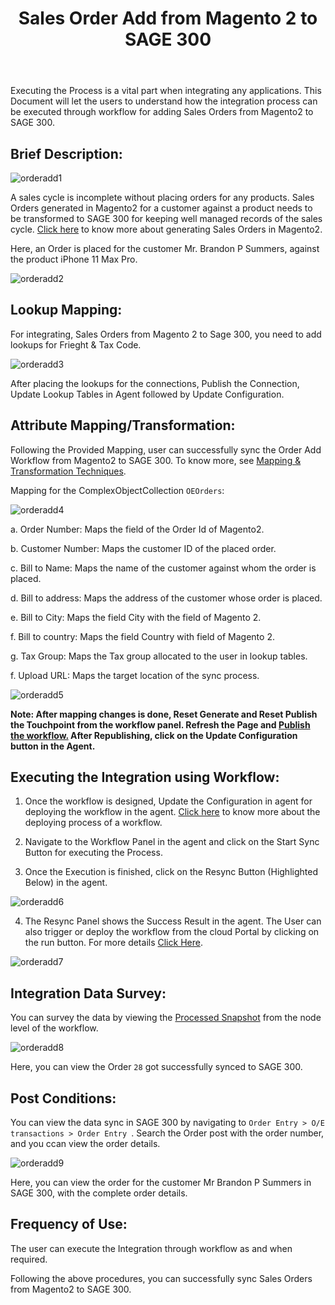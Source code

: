 ﻿---
title: "Sales Order Add from Magento 2 to SAGE 300"
toc: true
tag: developers
category: "Integration"
menus: 
    sagemagentointegration:
        title: "Sales Order Add"
        icon: fa fa-wpexplorer
        identifier: sage300magentosalesadd
---

Executing the Process is a vital part when integrating any applications. This Document will let the users to understand how the integration process can be executed through workflow for adding Sales Orders from Magento2 to SAGE 300.

## Brief Description:

![orderadd1](\staticfiles\integration\Sage300-Magento\orderadd1.png)

A sales cycle is incomplete without placing orders for any products. Sales Orders generated in Magento2 for a customer against a product needs to be transformed to SAGE 300 for keeping well managed records of the sales cycle. [Click here](https://docs.magento.com/m2/ce/user_guide/customers/customer-account-create-order.html) to know more about generating Sales Orders in Magento2.

Here, an Order is placed for the customer Mr. Brandon P Summers, against the product iPhone 11 Max Pro.

![orderadd2](\staticfiles\integration\Sage300-Magento\orderadd2.png)

## Lookup Mapping:

For integrating, Sales Orders from Magento 2 to Sage 300, you need to add lookups for Frieght & Tax Code.

![orderadd3](\staticfiles\integration\Sage300-Magento\orderadd3.png)

After placing the lookups for the connections, Publish the Connection, Update Lookup Tables in Agent followed by Update Configuration.

## Attribute Mapping/Transformation:

Following the Provided Mapping,  user can successfully sync the Order Add Workflow from Magento2 to SAGE 300. To know more, see [Mapping & Transformation Techniques](/transformation/steps-to-cutomize-prebuilt-mapping/).

Mapping for the ComplexObjectCollection `OEOrders`:

![orderadd4](\staticfiles\integration\Sage300-Magento\orderadd4.png)

a. Order Number: Maps the field of the Order Id of Magento2.

b. Customer Number: Maps the customer ID of the placed order.

c. Bill to Name: Maps the name of the customer against whom the order is placed.

d. Bill to address: Maps the address of the customer whose order is placed.

e. Bill to City: Maps the field City with the field of Magento 2.

f. Bill to country: Maps the field Country with field of Magento 2.

g. Tax Group: Maps the Tax group allocated to the user in lookup tables.

f. Upload URL: Maps the target location of the sync process.

![orderadd5](\staticfiles\integration\Sage300-Magento\orderadd5.png)

**Note: After mapping changes is done, Reset Generate and Reset Publish the Touchpoint from the workflow panel. Refresh the Page and [Publish the workflow.](/workflow/deploying-and-executing/#publishing-a-workflow) After Republishing, click on the Update Configuration button in the Agent.**

## Executing the Integration using Workflow:

1.	Once the workflow is designed, Update the Configuration in agent for deploying the workflow in the agent. [Click here](/workflow/deploying-and-executing/) to know more about the deploying process of a workflow.

2.	Navigate to the Workflow Panel in the agent and click on the Start Sync Button for executing the Process.

3.	Once the Execution is finished, click on the Resync Button (Highlighted Below) in the agent.

![orderadd6](\staticfiles\integration\Sage300-Magento\orderadd6.png)

4. The Resync Panel shows the Success Result in the agent. The User can also trigger or deploy the workflow from the cloud Portal by clicking on the run button. For more details [Click Here](/workflow/deploying-and-executing/#executing-the-workflow).

![orderadd7](\staticfiles\integration\Sage300-Magento\orderadd7.png)

## Integration Data Survey:

You can survey the data by viewing the [Processed Snapshot](/workflow/list-of-snapshot/)  from the node level of the workflow.

![orderadd8](\staticfiles\integration\Sage300-Magento\orderadd8.png)

Here, you can view the Order `28` got successfully synced to SAGE 300.

## Post Conditions:
You can view the data sync in SAGE 300 by navigating to `Order Entry > O/E transactions > Order Entry `. Search the Order post with the order number, and you ccan view the order details.

![orderadd9](\staticfiles\integration\Sage300-Magento\orderadd9.png)

Here, you can view the order for the customer Mr Brandon P Summers in SAGE 300, with the complete order details.

## Frequency of Use:

The user can execute the Integration through workflow as and when required. 

Following the above procedures, you can successfully sync Sales Orders from Magento2 to SAGE 300.
